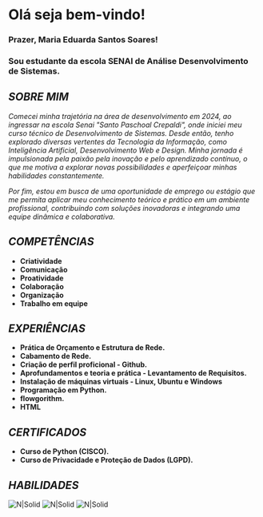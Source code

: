 # Olá seja bem-vindo!

### Prazer, Maria Eduarda Santos Soares!

### Sou estudante da escola SENAI de Análise Desenvolvimento de Sistemas. 

##
## *SOBRE MIM*
*Comecei minha trajetória na área de desenvolvimento em 2024, ao ingressar na escola Senai "Santo Paschoal Crepaldi", onde iniciei meu curso técnico de Desenvolvimento de Sistemas. Desde então, tenho explorado diversas vertentes da Tecnologia da Informação, como Inteligência Artificial, Desenvolvimento Web e Design. Minha jornada é impulsionada pela paixão pela inovação e pelo aprendizado contínuo, o que me motiva a explorar novas possibilidades e aperfeiçoar minhas habilidades constantemente.* 

*Por fim, estou em busca de uma oportunidade de emprego ou estágio que me permita aplicar meu conhecimento teórico e prático em um ambiente profissional, contribuindo com soluções inovadoras e integrando uma equipe dinâmica e colaborativa.*
##

## *COMPETÊNCIAS*
* **Criatividade**
* **Comunicação**
* **Proatividade**
* **Colaboração**
* **Organização**
* **Trabalho em equipe**


##
## *EXPERIÊNCIAS*
- **Prática de Orçamento e Estrutura de Rede.**
- **Cabamento de Rede.**
- **Criação de perfil proficional - Github.**
- **Aprofundamentos e teoria e prática - Levantamento de Requisitos.**
- **Instalação de máquinas virtuais - Linux, Ubuntu e Windows**
- **Programação em Python.**
- **flowgorithm.**
- **HTML**

##
## *CERTIFICADOS*
- **Curso de Python (CISCO).**                                                        
- **Curso de Privacidade e Proteção de Dados (LGPD).**

##
## *HABILIDADES*

![N|Solid](https://encrypted-tbn0.gstatic.com/images?q=tbn:ANd9GcSa3YN97O31JYAlzd5nUAThlbDiv7kE2m2hjw&s)
![N|Solid](https://encrypted-tbn0.gstatic.com/images?q=tbn:ANd9GcR_bhRXZcuJGBeBrBgPSF7Btl3f-BUqJ7sj7A&s)
 ![N|Solid](https://tekimobile.com/wp-content/uploads/2022/09/Como-colocar-imagens-no-Word-e-Excel-1200x675.webp)
 

